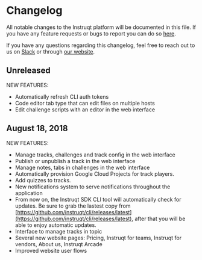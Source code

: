 # Changelog

All notable changes to the Instruqt platform will be documented in this file.
If you have any feature requests or bugs to report you can do so [here](https://github.com/instruqt/instruqt/issues).

If you have any questions regarding this changelog, feel free to reach out to us on [Slack](https://join.slack.com/t/instruqt/shared_invite/enQtMzcwNTY1OTQ5NzE2LTQ5YTgxODgzNTk4NzY0OWU0OTczZjlhNThlMGJjYmFlNTNiNTMxZTVhNjE4MTczYzkxNDNkNTc1NzYwN2RlY2M) or through [our website](https://instruqt.com).

## Unreleased
NEW FEATURES:
 - Automatically refresh CLI auth tokens
 - Code editor tab type that can edit files on multiple hosts
 - Edit challenge scripts with an editor in the web interface

## August 18, 2018
NEW FEATURES:
  - Manage tracks, challenges and track config in the web interface
  - Publish or unpublish a track in the web interface
  - Manage notes, tabs in challenges in the web interface
  - Automatically provision Google Cloud Projects for track players.
  - Add quizzes to tracks.
  - New notifications system to serve notifications throughout the application
  - From now on, the Instruqt SDK CLI tool will automatically check for updates. Be sure to grab the lastest copy from [https://github.com/instruqt/cli/releases/latest](https://github.com/instruqt/cli/releases/latest), after that you will be able to enjoy automatic updates.
  - Interface to manage tracks in topic
  - Several new website pages: Pricing, Instruqt for teams, Instruqt for vendors, About us, Instruqt Arcade
  - Improved website user flows